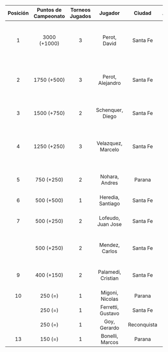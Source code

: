 |  Posición  |  Puntos de Campeonato  |  Torneos Jugados  |      Jugador       |   Ciudad    |  Afiliación  |            Puntos sumados            |
|:----------:|:----------------------:|:-----------------:|:------------------:|:-----------:|:------------:|:------------------------------------:|
|     1      |      3000 (+1000)      |         3         |    Perot, David    |  Santa Fe   |   Atemeli    | 1000 (T03) + 1000 (T02) + 1000 (T01) |
|     2      |      1750 (+500)       |         3         |  Perot, Alejandro  |  Santa Fe   |   Atemeli    |  750 (T02) + 500 (T01) + 500 (T03)   |
|     3      |      1500 (+750)       |         2         |  Schenquer, Diego  |  Santa Fe   |   Atemeli    |        750 (T01) + 750 (T03)         |
|     4      |      1250 (+250)       |         3         | Velazquez, Marcelo |  Santa Fe   |   AteMeLi    |  500 (T01) + 500 (T02) + 250 (T03)   |
|     5      |       750 (+250)       |         2         |   Nohara, Andres   |   Parana    |              |        500 (T02) + 250 (T03)         |
|     6      |       500 (+500)       |         1         | Heredia, Santiago  |  Santa Fe   |   Atemeli    |              500 (T03)               |
|     7      |       500 (+250)       |         2         | Lofeudo, Juan Jose |  Santa Fe   |   Atemeli    |        250 (T03) + 250 (T01)         |
|            |       500 (+250)       |         2         |   Mendez, Carlos   |  Santa Fe   |   Atemeli    |        250 (T03) + 250 (T02)         |
|     9      |       400 (+150)       |         2         | Palamedi, Cristian |  Santa Fe   |   Atemeli    |        250 (T02) + 150 (T03)         |
|     10     |        250 (=)         |         1         |  Migoni, Nicolas   |   Parana    |   Aspatem    |              250 (T02)               |
|            |        250 (=)         |         1         | Ferretti, Gustavo  |  Santa Fe   |   Atemeli    |              250 (T01)               |
|            |        250 (=)         |         1         |    Goy, Gerardo    | Reconquista |    ATMAR     |              250 (T02)               |
|     13     |        150 (=)         |         1         |  Bonelli, Marcos   |   Parana    |   Aspatem    |              150 (T02)               |